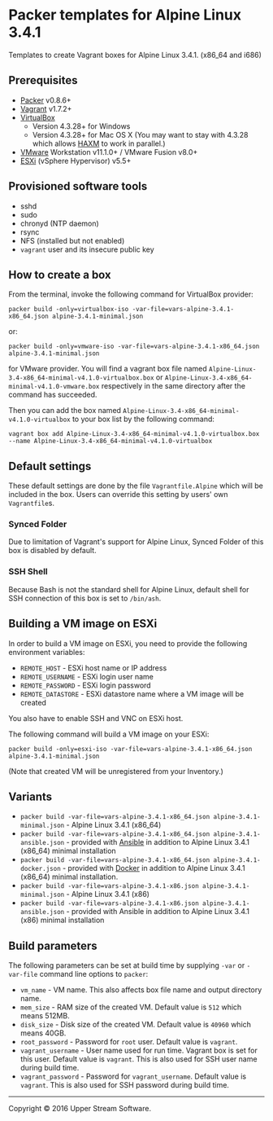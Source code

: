 # Packer templates for Alpine Linux 3.4.1

Templates to create Vagrant boxes for Alpine Linux 3.4.1. (x86_64 and i686)

## Prerequisites

* [Packer] v0.8.6+
* [Vagrant] v1.7.2+
* [VirtualBox]
	* Version 4.3.28+ for Windows
	* Version 4.3.28+ for Mac OS X (You may want to stay with 4.3.28 which allows [HAXM] to work in parallel.)
* [VMware] Workstation v11.1.0+ / VMware Fusion v8.0+
* [ESXi] (vSphere Hypervisor) v5.5+

[ESXi]: http://www.vmware.com/products/vsphere-hypervisor
        "Free VMware vSphere Hypervisor, Free Virtualization (ESXi)"
[HAXM]: https://software.intel.com/en-us/android/articles/intel-hardware-accelerated-execution-manager
        "Intel&reg; Hardware Accelerated Execution Manager"
[Packer]: https://www.packer.io/ "Packer by HashiCorp"
[Vagrant]: https://www.vagrantup.com/ "Vagrant"
[VirtualBox]: https://www.virtualbox.org/ "Oracle VM VirtualBox"
[VMware]: http://www.vmware.com/ "VMware Virtualization for Desktop &amp; Server, Application, Public &amp; Hybrid Clouds"

## Provisioned software tools

* sshd
* sudo
* chronyd (NTP daemon)
* rsync
* NFS (installed but not enabled)
* `vagrant` user and its insecure public key

## How to create a box

From the terminal, invoke the following command for VirtualBox provider:

	packer build -only=virtualbox-iso -var-file=vars-alpine-3.4.1-x86_64.json alpine-3.4.1-minimal.json

or:

	packer build -only=vmware-iso -var-file=vars-alpine-3.4.1-x86_64.json alpine-3.4.1-minimal.json

for VMware provider.
You will find a vagrant box file named `Alpine-Linux-3.4-x86_64-minimal-v4.1.0-virtualbox.box` or
`Alpine-Linux-3.4-x86_64-minimal-v4.1.0-vmware.box` respectively in the same directory after the command has succeeded.

Then you can add the box named `Alpine-Linux-3.4-x86_64-minimal-v4.1.0-virtualbox` to your box list
by the following command:

	vagrant box add Alpine-Linux-3.4-x86_64-minimal-v4.1.0-virtualbox.box --name Alpine-Linux-3.4-x86_64-minimal-v4.1.0-virtualbox

## Default settings

These default settings are done by the file `Vagrantfile.Alpine` which will be included in the box.
Users can override this setting by users' own `Vagrantfile`s.

### Synced Folder

Due to limitation of Vagrant's support for Alpine Linux, Synced Folder of this box is disabled by default.

### SSH Shell

Because Bash is not the standard shell for Alpine Linux, default shell for SSH connection of this box
is set to `/bin/ash`.

## Building a VM image on ESXi

In order to build a VM image on ESXi, you need to provide the following environment variables:

* `REMOTE_HOST` - ESXi host name or IP address
* `REMOTE_USERNAME` - ESXi login user name
* `REMOTE_PASSWORD` - ESXi login password
* `REMOTE_DATASTORE` - ESXi datastore name where a VM image will be created

You also have to enable SSH and VNC on ESXi host.

The following command will build a VM image on your ESXi:

    packer build -only=esxi-iso -var-file=vars-alpine-3.4.1-x86_64.json alpine-3.4.1-minimal.json

(Note that created VM will be unregistered from your Inventory.)

## Variants

* `packer build -var-file=vars-alpine-3.4.1-x86_64.json alpine-3.4.1-minimal.json` - Alpine Linux 3.4.1 (x86_64)
* `packer build -var-file=vars-alpine-3.4.1-x86_64.json alpine-3.4.1-ansible.json` - provided with [Ansible] in addition to Alpine Linux 3.4.1 (x86_64) minimal installation
* `packer build -var-file=vars-alpine-3.4.1-x86_64.json alpine-3.4.1-docker.json` - provided with [Docker] in addition to Alpine Linux 3.4.1 (x86_64) minimal installation.
* `packer build -var-file=vars-alpine-3.4.1-x86.json alpine-3.4.1-minimal.json` - Alpine Linux 3.4.1 (x86)
* `packer build -var-file=vars-alpine-3.4.1-x86.json alpine-3.4.1-ansible.json` - provided with Ansible in addition to Alpine Linux 3.4.1 (x86) minimal installation

[Ansible]: https://www.ansible.com/ "Ansible is Simple IT Automation"
[Docker]: https://www.docker.com/ "Docker - Build, Ship and Run Any App, Anywhere"

## Build parameters

The following parameters can be set at build time by supplying `-var` or `-var-file` command line options to `packer`:

* `vm_name` - VM name.  This also affects box file name and output directory name.
* `mem_size` - RAM size of the created VM.  Default value is `512` which means 512MB.
* `disk_size` - Disk size of the created VM.  Default value is `40960` which means 40GB.
* `root_password` - Password for `root` user.  Default value is `vagrant`.
* `vagrant_username` - User name used for run time.  Vagrant box is set for this user.  Default value is `vagrant`.
  This is also used for SSH user name during build time.
* `vagrant_password` - Password for `vagrant_username`.  Default value is `vagrant`.
  This is also used for SSH password during build time.

- - -

Copyright &copy; 2016 Upper Stream Software.
